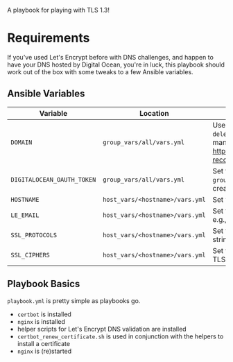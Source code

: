 A playbook for playing with TLS 1.3!

# Requirements

If you've used Let's Encrypt before with DNS challenges, and happen to have your DNS hosted by Digital Ocean, you're in luck, this playbook should work out of the box with some tweaks to a few Ansible variables.

## Ansible Variables

| Variable | Location | Description |
|----------|----------|-------------|
| `DOMAIN` | `group_vars/all/vars.yml` | Used by the scripts `create_digitalocean_dns_record.sh` and `delete_digitalocean_dns_record.sh` to specify the domain to manipulate DNS records in. See https://developers.digitalocean.com/documentation/v2/#domain-records for details on the Digital Ocean Domain Records API. |
| `DIGITALOCEAN_OAUTH_TOKEN` | `group_vars/all/vars.yml` | Set to the value of `VAULT_DIGITALOCEAN_OAUTH_TOKEN` (stored in `group_vars/all/vault`).  If using the Digital Ocean REST API, create a new vault with the value of your OAuth token. |
| `HOSTNAME` | `host_vars/<hostname>/vars.yml` | Set your webserver host's FQDN, e.g., `tls13.iachieved.it` |
| `LE_EMAIL` | `host_vars/<hostname>/vars.yml` | Set to the e-mail address used for working with Let's Encrypt, e.g., `admin@iachieved.it` |
| `SSL_PROTOCOLS` | `host_vars/<hostname>/vars.yml` | Set to the TLS versions you want your webserver to support.  The string is injected directly into `nginx.conf` for `ssl_protocols`. |
| `SSL_CIPHERS` | `host_vars/<hostname>/vars.yml` | Set to the SSL ciphers you want your webserver to offer.  For TLS1.3, this setting is not used, so set to `''`. |

## Playbook Basics

`playbook.yml` is pretty simple as playbooks go.  

* `certbot` is installed
* `nginx` is installed
* helper scripts for Let's Encrypt DNS validation are installed
* `certbot_renew_certificate.sh` is used in conjunction with the helpers to install a certificate
* `nginx` is (re)started

